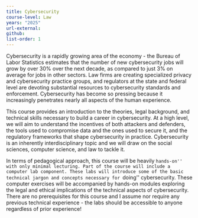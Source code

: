```yaml
---
title: Cybersecurity
course-level: Law
years: "2025"
url-external:
github:
list-order: 1
---
```


Cybersecurity is a rapidly growing area of the economy - the Bureau of Labor Statistics estimates that the number of new cybersecurity jobs will grow by over 30\% over the next decade, as compared to just 3\% on average for jobs in other sectors. Law firms are creating specialized privacy and cybersecurity practice groups, and regulators at the state and federal level are devoting substantial resources to cybersecurity standards and enforcement. Cybersecurity has become so pressing because it increasingly penetrates nearly all aspects of the human experience.

This course provides an introduction to the theories, legal background, and technical skills necessary to build a career in cybersecurity. At a high level, we will aim to understand the incentives of both attackers and defenders, the tools used to compromise data and the ones used to secure it, and the regulatory frameworks that shape cybersecurity in practice. Cybersecurity is an inherently interdisciplinary topic and we will draw on the social sciences, computer science, and law to tackle it.

In terms of pedagogical approach, this course will be heavily ``hands-on'' with only minimal lecturing. Part of the course will include a computer lab component. These labs will introduce some of the basic technical jargon and concepts necessary for ``doing'' cybersecurity. These computer exercises will be accompanied by hands-on modules exploring the legal and ethical implications of the technical aspects of cybersecurity. There are no prerequisites for this course and I assume nor require any previous technical experience - the labs should be accessible to anyone regardless of prior experience!  